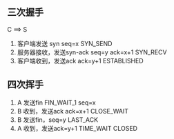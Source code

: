 ## 三次握手

C ==> S

1. 客户端发送 syn   seq=x  SYN_SEND
2. 服务器接收，发送syn-ack seq=y ack=x+1 SYN_RECV
3. 客户端收到，发送ack ack=y+1 ESTABLISHED


## 四次挥手

1. A 发送fin  FIN_WAIT_1  seq=x 
2. B 收到，发送ack ack=x+1 CLOSE_WAIT
3. B 发送fin，seq=y LAST_ACK
4. A 收到，发送ack=y+1 TIME_WAIT  CLOSED
